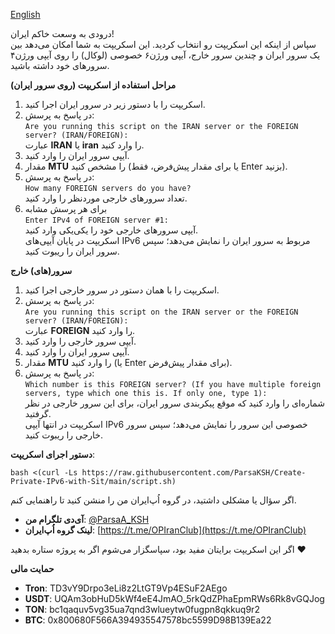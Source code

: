 [English](https://github.com/ParsaKSH/Create-Private-IPv6-with-Sit/blob/main/README.md)


درودی به وسعت خاکم ایران!  
سپاس از اینکه این اسکریپت رو انتخاب کردید. این اسکریپت به شما امکان می‌دهد بین یک سرور ایران و چندین سرور خارج، آیپی ورژن۶ خصوصی (لوکال) را روی آیپی ورژن۴ سرورهای خود داشته باشید.

**مراحل استفاده از اسکریپت (روی سرور ایران)**  
1. اسکریپت را با دستور زیر در سرور ایران اجرا کنید.  
2. در پاسخ به پرسش:  
   `Are you running this script on the IRAN server or the FOREIGN server? (IRAN/FOREIGN):`  
   عبارت **IRAN** یا **iran** را وارد کنید.  
3. آیپی سرور ایران را وارد کنید.  
4. مقدار **MTU** را مشخص کنید (یا برای مقدار پیش‌فرض، فقط Enter بزنید).  
5. در پاسخ به پرسش:  
   `How many FOREIGN servers do you have?`  
   تعداد سرورهای خارجی موردنظر را وارد کنید.  
6. برای هر پرسش مشابه  
   `Enter IPv4 of FOREIGN server #1:`  
   آیپی سرورهای خارجی خود را یکی‌یکی وارد کنید.  
   اسکریپت در پایان آیپی‌های IPv6 مربوط به سرور ایران را نمایش می‌دهد؛ سپس سرور ایران را ریبوت کنید.

**سرور(های) خارج**  
1. اسکریپت را با همان دستور در سرور خارجی اجرا کنید.  
2. در پاسخ به پرسش:  
   `Are you running this script on the IRAN server or the FOREIGN server? (IRAN/FOREIGN):`  
   عبارت **FOREIGN** را وارد کنید.  
3. آیپی سرور خارجی را وارد کنید.  
4. آیپی سرور ایران را وارد کنید.  
5. مقدار **MTU** را وارد کنید (یا Enter برای مقدار پیش‌فرض).  
6. در پاسخ به پرسش:  
   `Which number is this FOREIGN server? (If you have multiple foreign servers, type which one this is. If only one, type 1):`  
   شماره‌ای را وارد کنید که موقع پیکربندی سرور ایران، برای این سرور خارجی در نظر گرفتید.  
   اسکریپت در انتها آیپی IPv6 خصوصی این سرور را نمایش می‌دهد؛ سپس سرور خارجی را ریبوت کنید.

**دستور اجرای اسکریپت**:
```
bash <(curl -Ls https://raw.githubusercontent.com/ParsaKSH/Create-Private-IPv6-with-Sit/main/script.sh)
```

اگر سؤال یا مشکلی داشتید، در گروه اُپ‌ایران من را منشن کنید تا راهنمایی کنم.  
- **آی‌دی تلگرام من**: [@ParsaA_KSH](https://t.me/ParsaA_KSH)  
- **لینک گروه اُپ‌ایران**: [https://t.me/OPIranClub](https://t.me/OPIranClub)  

اگر این اسکریپت برایتان مفید بود، سپاسگزار می‌شوم اگر به پروژه ستاره بدهید ❤️  

**حمایت مالی**  
- **Tron**: TD3vY9Drpo3eLi8z2LtGT9Vp4ESuF2AEgo  
- **USDT**: UQAm3obHuD5kWf4eE4JmAO_5rkQdZPhaEpmRWs6Rk8vGQJog  
- **TON**: bc1qaquv5vg35ua7qnd3wlueytw0fugpn8qkkuq9r2  
- **BTC**: 0x800680F566A394935547578bc5599D98B139Ea22  
